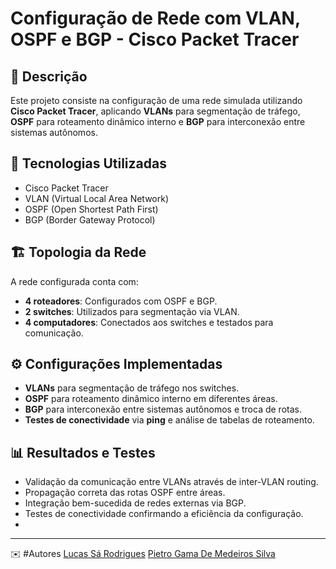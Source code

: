 # Configuração de Rede com VLAN, OSPF e BGP - Cisco Packet Tracer

## 📌 Descrição
Este projeto consiste na configuração de uma rede simulada utilizando **Cisco Packet Tracer**, aplicando **VLANs** para segmentação de tráfego, **OSPF** para roteamento dinâmico interno e **BGP** para interconexão entre sistemas autônomos.

## 🔧 Tecnologias Utilizadas
- Cisco Packet Tracer
- VLAN (Virtual Local Area Network)
- OSPF (Open Shortest Path First)
- BGP (Border Gateway Protocol)

## 🏗 Topologia da Rede
A rede configurada conta com:
- **4 roteadores**: Configurados com OSPF e BGP.
- **2 switches**: Utilizados para segmentação via VLAN.
- **4 computadores**: Conectados aos switches e testados para comunicação.

## ⚙️ Configurações Implementadas
- **VLANs** para segmentação de tráfego nos switches.
- **OSPF** para roteamento dinâmico interno em diferentes áreas.
- **BGP** para interconexão entre sistemas autônomos e troca de rotas.
- **Testes de conectividade** via **ping** e análise de tabelas de roteamento.

## 📊 Resultados e Testes
- Validação da comunicação entre VLANs através de inter-VLAN routing.
- Propagação correta das rotas OSPF entre áreas.
- Integração bem-sucedida de redes externas via BGP.
- Testes de conectividade confirmando a eficiência da configuração.
- 

---

✉️ #Autores
[Lucas Sá Rodrigues](https://github.com/seu-usuario)
[Pietro Gama De Medeiros Silva]()
